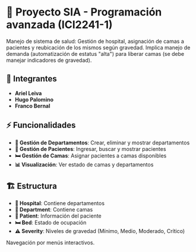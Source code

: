 # 🏥 Proyecto SIA - Programación avanzada (ICI2241-1)

Manejo de sistema de salud: Gestión de hospital, asignación de camas a pacientes y reubicación de los mismos según gravedad. Implica manejo de demanda (automatización de estatus "alta") para liberar camas (se debe manejar indicadores de gravedad).

## 👥 Integrantes

- **Ariel Leiva**
- **Hugo Palomino**
- **Franco Bernal**

## ⚡ Funcionalidades

- **🏢 Gestión de Departamentos**: Crear, eliminar y mostrar departamentos
- **👤 Gestión de Pacientes**: Ingresar, buscar y mostrar pacientes
- **🛏️ Gestión de Camas**: Asignar pacientes a camas disponibles
- **📊 Visualización**: Ver estado de camas y departamentos

## 🏗️ Estructura

- **🏥 Hospital**: Contiene departamentos
- **🏢 Department**: Contiene camas
- **👤 Patient**: Información del paciente
- **🛏️ Bed**: Estado de ocupación
- **⚠️ Severity**: Niveles de gravedad (Mínimo, Medio, Moderado, Crítico)

Navegación por menús interactivos.